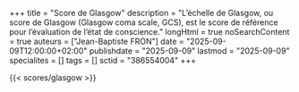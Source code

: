 +++
title = "Score de Glasgow"
description = "L’échelle de Glasgow, ou score de Glasgow (Glasgow coma scale, GCS), est le score de référence pour l’évaluation de l’état de conscience."
longHtml = true
noSearchContent = true
auteurs = ["Jean-Baptiste FRON"]
date = "2025-09-09T12:00:00+02:00"
publishdate = "2025-09-09"
lastmod = "2025-09-09"
specialites = []
tags = []
sctid = "386554004"
+++

{{< scores/glasgow >}}
